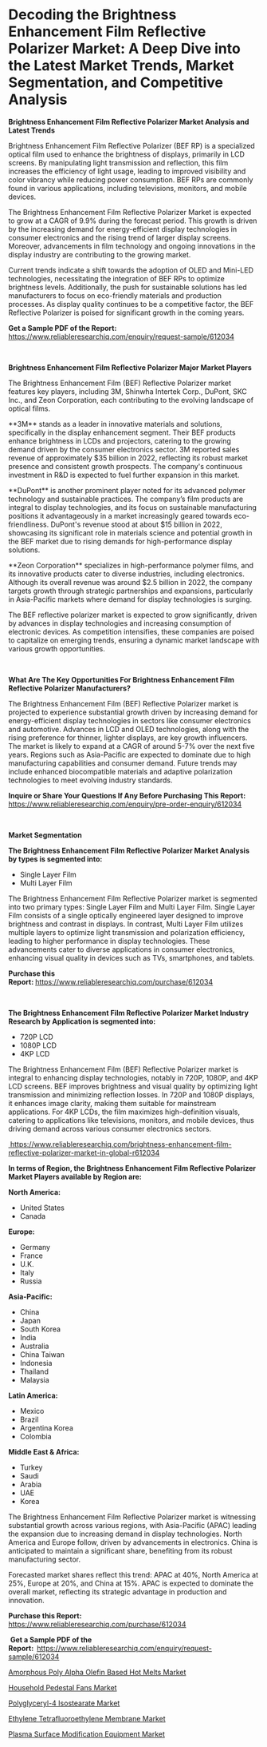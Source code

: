 <p><h1>Decoding the Brightness Enhancement Film Reflective Polarizer Market: A Deep Dive into the Latest Market Trends, Market Segmentation, and Competitive Analysis</h1></p><p><strong>Brightness Enhancement Film Reflective Polarizer Market Analysis and Latest Trends</strong></p>
<p><p>Brightness Enhancement Film Reflective Polarizer (BEF RP) is a specialized optical film used to enhance the brightness of displays, primarily in LCD screens. By manipulating light transmission and reflection, this film increases the efficiency of light usage, leading to improved visibility and color vibrancy while reducing power consumption. BEF RPs are commonly found in various applications, including televisions, monitors, and mobile devices.</p><p>The Brightness Enhancement Film Reflective Polarizer Market is expected to grow at a CAGR of 9.9% during the forecast period. This growth is driven by the increasing demand for energy-efficient display technologies in consumer electronics and the rising trend of larger display screens. Moreover, advancements in film technology and ongoing innovations in the display industry are contributing to the growing market. </p><p>Current trends indicate a shift towards the adoption of OLED and Mini-LED technologies, necessitating the integration of BEF RPs to optimize brightness levels. Additionally, the push for sustainable solutions has led manufacturers to focus on eco-friendly materials and production processes. As display quality continues to be a competitive factor, the BEF Reflective Polarizer is poised for significant growth in the coming years.</p></p>
<p><strong>Get a Sample PDF of the Report:&nbsp;</strong> <a href="https://www.reliableresearchiq.com/enquiry/request-sample/612034?utm_campaign=1170&utm_medium=2&utm_source=Github&utm_content=ia&utm_term=23032025&utm_id=brightness-enhancement-film-reflective-polarizer">https://www.reliableresearchiq.com/enquiry/request-sample/612034</a></p>
<p>&nbsp;</p>
<p><strong>Brightness Enhancement Film Reflective Polarizer Major Market Players</strong></p>
<p><p>The Brightness Enhancement Film (BEF) Reflective Polarizer market features key players, including 3M, Shinwha Intertek Corp., DuPont, SKC Inc., and Zeon Corporation, each contributing to the evolving landscape of optical films.</p><p>**3M** stands as a leader in innovative materials and solutions, specifically in the display enhancement segment. Their BEF products enhance brightness in LCDs and projectors, catering to the growing demand driven by the consumer electronics sector. 3M reported sales revenue of approximately $35 billion in 2022, reflecting its robust market presence and consistent growth prospects. The company's continuous investment in R&D is expected to fuel further expansion in this market.</p><p>**DuPont** is another prominent player noted for its advanced polymer technology and sustainable practices. The company’s film products are integral to display technologies, and its focus on sustainable manufacturing positions it advantageously in a market increasingly geared towards eco-friendliness. DuPont's revenue stood at about $15 billion in 2022, showcasing its significant role in materials science and potential growth in the BEF market due to rising demands for high-performance display solutions.</p><p>**Zeon Corporation** specializes in high-performance polymer films, and its innovative products cater to diverse industries, including electronics. Although its overall revenue was around $2.5 billion in 2022, the company targets growth through strategic partnerships and expansions, particularly in Asia-Pacific markets where demand for display technologies is surging.</p><p>The BEF reflective polarizer market is expected to grow significantly, driven by advances in display technologies and increasing consumption of electronic devices. As competition intensifies, these companies are poised to capitalize on emerging trends, ensuring a dynamic market landscape with various growth opportunities.</p></p>
<p>&nbsp;</p>
<p><strong>What Are The Key Opportunities For Brightness Enhancement Film Reflective Polarizer Manufacturers?</strong></p>
<p><p>The Brightness Enhancement Film (BEF) Reflective Polarizer market is projected to experience substantial growth driven by increasing demand for energy-efficient display technologies in sectors like consumer electronics and automotive. Advances in LCD and OLED technologies, along with the rising preference for thinner, lighter displays, are key growth influencers. The market is likely to expand at a CAGR of around 5-7% over the next five years. Regions such as Asia-Pacific are expected to dominate due to high manufacturing capabilities and consumer demand. Future trends may include enhanced biocompatible materials and adaptive polarization technologies to meet evolving industry standards.</p></p>
<p><strong>Inquire or Share Your Questions If Any Before Purchasing This Report:</strong> <a href="https://www.reliableresearchiq.com/enquiry/pre-order-enquiry/612034?utm_campaign=1170&utm_medium=2&utm_source=Github&utm_content=ia&utm_term=23032025&utm_id=brightness-enhancement-film-reflective-polarizer">https://www.reliableresearchiq.com/enquiry/pre-order-enquiry/612034</a></p>
<p>&nbsp;</p>
<p><strong>Market Segmentation</strong></p>
<p><strong>The Brightness Enhancement Film Reflective Polarizer Market Analysis by types is segmented into:</strong></p>
<p><ul><li>Single Layer Film</li><li>Multi Layer Film</li></ul></p>
<p><p>The Brightness Enhancement Film Reflective Polarizer market is segmented into two primary types: Single Layer Film and Multi Layer Film. Single Layer Film consists of a single optically engineered layer designed to improve brightness and contrast in displays. In contrast, Multi Layer Film utilizes multiple layers to optimize light transmission and polarization efficiency, leading to higher performance in display technologies. These advancements cater to diverse applications in consumer electronics, enhancing visual quality in devices such as TVs, smartphones, and tablets.</p></p>
<p><strong>Purchase this Report:&nbsp;</strong><a href="https://www.reliableresearchiq.com/purchase/612034?utm_campaign=1170&utm_medium=2&utm_source=Github&utm_content=ia&utm_term=23032025&utm_id=brightness-enhancement-film-reflective-polarizer">https://www.reliableresearchiq.com/purchase/612034</a></p>
<p>&nbsp;</p>
<p><strong>The Brightness Enhancement Film Reflective Polarizer Market Industry Research by Application is segmented into:</strong></p>
<p><ul><li>720P LCD</li><li>1080P LCD</li><li>4KP LCD</li></ul></p>
<p><p>The Brightness Enhancement Film (BEF) Reflective Polarizer market is integral to enhancing display technologies, notably in 720P, 1080P, and 4KP LCD screens. BEF improves brightness and visual quality by optimizing light transmission and minimizing reflection losses. In 720P and 1080P displays, it enhances image clarity, making them suitable for mainstream applications. For 4KP LCDs, the film maximizes high-definition visuals, catering to applications like televisions, monitors, and mobile devices, thus driving demand across various consumer electronics sectors.</p></p>
<p><a href="https://www.reliableresearchiq.com/brightness-enhancement-film-reflective-polarizer-market-in-global-r612034?utm_campaign=1170&utm_medium=2&utm_source=Github&utm_content=ia&utm_term=23032025&utm_id=brightness-enhancement-film-reflective-polarizer">&nbsp;https://www.reliableresearchiq.com/brightness-enhancement-film-reflective-polarizer-market-in-global-r612034</a></p>
<p><strong>In terms of Region, the Brightness Enhancement Film Reflective Polarizer Market Players available by Region are:</strong></p>
<p>
    <p> <strong> North America: </strong>
        <ul>
            <li>United States</li>
            <li>Canada</li>
        </ul>
        </p> 
    <p> <strong> Europe: </strong>
        <ul>
            <li>Germany</li>
            <li>France</li>
            <li>U.K.</li>
            <li>Italy</li>
            <li>Russia</li>
        </ul>
        </p> 
    <p> <strong> Asia-Pacific: </strong>
        <ul>
            <li>China</li>
            <li>Japan</li>
            <li>South Korea</li>
            <li>India</li>
            <li>Australia</li>
            <li>China Taiwan</li>
            <li>Indonesia</li>
            <li>Thailand</li>
            <li>Malaysia</li>
        </ul>
        </p> 
    <p> <strong> Latin America: </strong>
        <ul>
            <li>Mexico</li>
            <li>Brazil</li>
            <li>Argentina Korea</li>
            <li>Colombia</li>
        </ul>
        </p> 
    <p> <strong> Middle East & Africa: </strong>
        <ul>
            <li>Turkey</li>
            <li>Saudi</li>
            <li>Arabia</li>
            <li>UAE</li>
            <li>Korea</li>
        </ul>
    </p>
    </p>
<p><p>The Brightness Enhancement Film Reflective Polarizer market is witnessing substantial growth across various regions, with Asia-Pacific (APAC) leading the expansion due to increasing demand in display technologies. North America and Europe follow, driven by advancements in electronics. China is anticipated to maintain a significant share, benefiting from its robust manufacturing sector. </p><p>Forecasted market shares reflect this trend: APAC at 40%, North America at 25%, Europe at 20%, and China at 15%. APAC is expected to dominate the overall market, reflecting its strategic advantage in production and innovation.</p></p>
<p><strong>Purchase this Report: </strong><a href="https://www.reliableresearchiq.com/purchase/612034?utm_campaign=1170&utm_medium=2&utm_source=Github&utm_content=ia&utm_term=23032025&utm_id=brightness-enhancement-film-reflective-polarizer">https://www.reliableresearchiq.com/purchase/612034</a></p>
<p>&nbsp;<strong>Get a Sample PDF of the Report:&nbsp;&nbsp;</strong><a href="https://www.reliableresearchiq.com/enquiry/request-sample/612034?utm_campaign=1170&utm_medium=2&utm_source=Github&utm_content=ia&utm_term=23032025&utm_id=brightness-enhancement-film-reflective-polarizer">https://www.reliableresearchiq.com/enquiry/request-sample/612034</a></p>
<p><strong></strong></p>
<p><p><a href="https://github.com/kabotcaddoub/Market-Research-Report-List-1/blob/main/amorphous-poly-alpha-olefin-based-hot-melts-market.md?utm_campaign=1170&utm_medium=2&utm_source=Github&utm_content=ia&utm_term=23032025&utm_id=brightness-enhancement-film-reflective-polarizer">Amorphous Poly Alpha Olefin Based Hot Melts Market</a></p><p><a href="https://github.com/kimomeifbnu26/Market-Research-Report-List-1/blob/main/household-pedestal-fans-market.md?utm_campaign=1170&utm_medium=2&utm_source=Github&utm_content=ia&utm_term=23032025&utm_id=brightness-enhancement-film-reflective-polarizer">Household Pedestal Fans Market</a></p><p><a href="https://github.com/forttgoddym7/Market-Research-Report-List-1/blob/main/polyglyceryl-4-isostearate-market.md?utm_campaign=1170&utm_medium=2&utm_source=Github&utm_content=ia&utm_term=23032025&utm_id=brightness-enhancement-film-reflective-polarizer">Polyglyceryl-4 Isostearate Market</a></p><p><a href="https://github.com/duskodazzi34/Market-Research-Report-List-1/blob/main/ethylene-tetrafluoroethylene-membrane-market.md?utm_campaign=1170&utm_medium=2&utm_source=Github&utm_content=ia&utm_term=23032025&utm_id=brightness-enhancement-film-reflective-polarizer">Ethylene Tetrafluoroethylene Membrane Market</a></p><p><a href="https://github.com/daddskokenk4/Market-Research-Report-List-1/blob/main/plasma-surface-modification-equipment-market.md?utm_campaign=1170&utm_medium=2&utm_source=Github&utm_content=ia&utm_term=23032025&utm_id=brightness-enhancement-film-reflective-polarizer">Plasma Surface Modification Equipment Market</a></p></p>